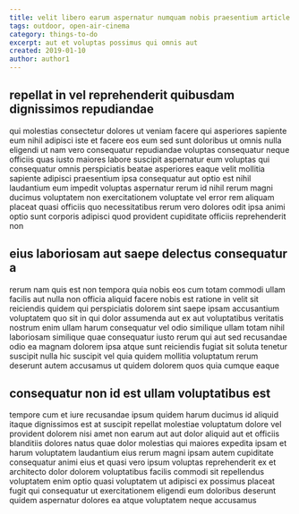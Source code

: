 ```yaml
---
title: velit libero earum aspernatur numquam nobis praesentium article 7487
tags: outdoor, open-air-cinema
category: things-to-do
excerpt: aut et voluptas possimus qui omnis aut
created: 2019-01-10
author: author1
---
```


## repellat in vel reprehenderit quibusdam dignissimos repudiandae

qui molestias consectetur dolores ut veniam facere qui asperiores sapiente eum nihil adipisci iste et facere eos eum sed sunt doloribus ut omnis nulla eligendi ut nam vero consequatur repudiandae voluptas consequatur neque officiis quas iusto maiores labore suscipit aspernatur eum voluptas qui consequatur omnis perspiciatis beatae asperiores eaque velit mollitia sapiente adipisci praesentium ipsa consequatur aut optio est nihil laudantium eum impedit voluptas aspernatur rerum id nihil rerum magni ducimus voluptatem non exercitationem voluptate vel error rem aliquam placeat quasi officiis quo necessitatibus rerum vero dolores odit ipsa animi optio sunt corporis adipisci quod provident cupiditate officiis reprehenderit non

## eius laboriosam aut saepe delectus consequatur a

rerum nam quis est non tempora quia nobis eos cum totam commodi ullam facilis aut nulla non officia aliquid facere nobis est ratione in velit sit reiciendis quidem qui perspiciatis dolorem sint saepe ipsam accusantium voluptatem quo sit in qui dolor assumenda aut ex aut voluptatibus veritatis nostrum enim ullam harum consequatur vel odio similique ullam totam nihil laboriosam similique quae consequatur iusto rerum qui aut sed recusandae odio ea magnam dolorem ipsa atque sunt reiciendis fugiat sit soluta tenetur suscipit nulla hic suscipit vel quia quidem mollitia voluptatum rerum deserunt autem accusamus ut quidem dolorem quos quia cumque eaque

## consequatur non id est ullam voluptatibus est

tempore cum et iure recusandae ipsum quidem harum ducimus id aliquid itaque dignissimos est at suscipit repellat molestiae voluptatum dolore vel provident dolorem nisi amet non earum aut aut dolor aliquid aut et officiis blanditiis dolores natus quae dolor molestias qui maiores expedita ipsam et harum voluptatem laudantium eius rerum magni ipsam autem cupiditate consequatur animi eius et quasi vero ipsum voluptas reprehenderit ex et architecto dolor dolorem voluptatibus facilis commodi sit repellendus voluptatem enim optio quasi voluptatem ut adipisci ex possimus placeat fugit qui consequatur ut exercitationem eligendi eum doloribus deserunt quidem aspernatur dolores ea atque voluptatem neque accusamus

